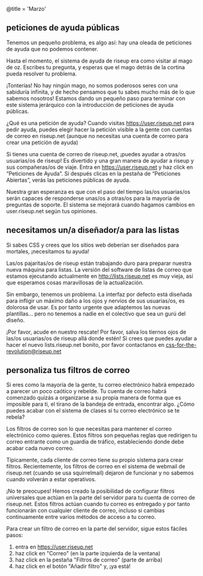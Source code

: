@title = 'Marzo'

## peticiones de ayuda públicas

Tenemos un pequeño problema, es algo así: hay una oleada de peticiones
de ayuda que no podemos contener.

Hasta el momento, el sistema de ayuda de riseup era como visitar al mago
de oz. Escribes tu pregunta, y esperas que el mago detrás de la cortina
pueda resolver tu problema.

¡Tonterías! No hay ningún mago, no somos poderosos seres con una
sabiduría infinita, y de hecho pensamos que tu sabes mucho más de lo que
sabemos nosotros! Estamos dando un pequeño paso para terminar con este
sistema jerárquico con la introducción de peticiones de ayuda públicas.

¿Qué es una petición de ayuda? Cuando visitas  https://user.riseup.net
para pedir ayuda, puedes elegir hacer la petición visible a la gente con
cuentas de correo en riseup.net (aunque no necesitas una cuenta de
correo para crear una petición de ayuda)

Si tienes una cuenta de correo de riseup.net, ¡puedes ayudar a otras/os
usuarias/os de riseup! Es divertido y una gran manera de ayudar a riseup
y sus compañeras/os de viaje. Entra en  https://user.riseup.net y haz
click en “Peticiones de Ayuda”. Si después clicas en la pestaña de
“Peticiones Abiertas”, verás las peticiones públicas de ayuda.

Nuestra gran esperanza es que con el paso del tiempo las/os usuarias/os
serán capaces de responderse unas/os a otras/os para la mayoría de
preguntas de soporte. El sistema se mejorará cuando hagamos cambios en
user.riseup.net según tus opiniones.

## necesitamos un/a diseñador/a para las listas

Si sabes CSS y crees que los sitios web deberían ser diseñados para
mortales, ¡necesitamos tu ayuda!

Las/os pajaritas/os de riseup están trabajando duro para preparar
nuestra nueva máquina para listas. La versión del software de listas de
correo que estamos ejecutando actualmente en  http://lists.riseup.net es
muy vieja, así que esperamos cosas maravillosas de la actualización.

Sin embargo, tenemos un problema. La interfaz por defecto está diseñada
para infligir un máximo daño a los ojos y nervios de sus usuarias/os, es
dolorosa de usar. Es por tanto urgente que adaptemos las nuevas
plantillas... pero no tenemos a nadie en el colectivo que sea un gurú
del diseño.

¡Por favor, acude en nuestro rescate! Por favor, salva los tiernos ojos
de las/os usuarias/os de riseup allá donde estén! Si crees que puedes
ayudar a hacer el nuevo lists.riseup.net bonito, por favor contactanos
en css-for-the-revolution@riseup.net

## personaliza tus filtros de correo

Si eres como la mayoría de la gente, tu correo electrónico habrá
empezado a parecer un poco caótico y rebelde. Tu cuenta de correo habrá
comenzado quizás a organizarse a su propia manera de forma que es
imposible para ti, el tirano de la bandeja de entrada, encontrar algo.
¿Cómo puedes acabar con el sistema de clases si tu correo electrónico se
te rebela?

Los filtros de correo son lo que necesitas para mantener el correo
electrónico como quieres. Estos filtros son pequeñas reglas que
redirigen tu correo entrante como un guardia de tráfico, estableciendo
donde debe acabar cada nuevo correo.

Típicamente, cada cliente de correo tiene su propio sistema para crear
filtros. Recientemente, los filtros de correo en el sistema de webmail
de riseup.net (cuando se usa squirrelmail) dejaron de funcionar y no
sabemos cuando volverán a estar operativos.

¡No te preocupes! Hemos creado la posibilidad de configurar filtros
universales que actúan en la parte del servidor para tu cuenta de correo
de riseup.net. Estos filtros actúan cuando tu correo es entregado y por
tanto funcionarán con cualquier cliente de correo, incluso si cambias
continuamente entre varios métodos de acceso a tu correo.

Para crear un filtro de correo en la parte del servidor, sigue estos
fáciles pasos:

1) entra en https://user.riseup.net
2) haz click en "Correo" (en la parte izquierda de la ventana)
3) haz click en la pestaña "Filtros de correo" (parte de arriba)
4) haz click en el botón "Añadir filtro" y, ¡ya está!
